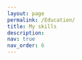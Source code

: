 ```yaml
---
layout: page
permalink: /Education/
title: My skills
description:  
nav: true
nav_order: 6
---
```


<div class="mindmap-container">
  <div id="fundamentals-mindmap"></div>
  <div id="algorithm-mindmap"></div>
  <div id="robotics-mindmap"></div>
</div>

<script src="https://d3js.org/d3.v7.min.js"></script>
<style>
.mindmap-container {
  display: flex;
  flex-direction: column;
  gap: 40px;
}

.mindmap-container > div {
  border-radius: 8px;
  padding: 20px;
  background: var(--global-bg-color);
}

.text-name {
  font: 14px sans-serif;
  fill: var(--global-text-color);
}

.text-code {
  font-size: 10px;
  fill: var(--global-theme-color);
}

.node-label-container {
  fill: var(--global-bg-color);
  stroke: var(--global-theme-color);
  stroke-width: 1px;
  rx: 4;  /* rounded corners */
}

.link {
  fill: none;
  stroke: #ccc;
  stroke-width: 2px;
}
</style>

<script>
document.addEventListener('DOMContentLoaded', function() {
    const data = {
        fundamentals: {
            name: "Fundamentals",
            children: [
                {name: "Mathematics", children: [
                    {name: "Calculus I", code: "HKUST MATH1013"},
                    {name: "Calculus II", code: "HKUST MATH1014"},
                    {name: "Linear Algebra", code: "HKUST MATH2111"},
                    {name: "Multivariable Calculus", code: "HKUST MATH2011"},
                    {name: "Differential Equations", code: "Coursera-HKUST MATH2521"},
                    {name: "Discrete Math", code: "HKUST COMP2711"},
                    {name: "Statistics", code: "SJTU STAT6001"}
                ]},
                {name: "Core Engineering", children: [
                    {name: "General Physics", code: "HKUST PHYS1112"},
                    {name: "General Physics II", code: "UNSW PHYS1221"},
                    {name: "Smart Mechatronic", code: "HKUST ISDN2601"}
                ]},
                {name: "Computer Science", children: [
                    {name: "C++", code: "HKUST COMP2011"},
                    {name: "Object-Oriented-programming", code: "HKUST COMP2012"},
                    {name: "Computer Organization", code: "HKUST COMP2611"},
                    {name: "Operating System", code: "HKUST COMP3511"},
                    {name: "Algorithms", code: "HKUST COMP3711"},
                    {name: "Data Structures", code: "HKUST COMP2012"}
                ]}
            ]
        },
        algorithm: {
            name: "Artificial Intelligence",
            children: [
                {name: "Artificial Intelligence", code: "HKUST COMP2211"},
                {name: "Machine Learning", code: "HKUST COMP5212"},
                {name: "Computer Vision", code: "UNSW COMP9517"},
                ]
        },
        robotics: {
            name: "Robotics",
            children: [
                {name: "Software", children: [
                    {name: "Mobile Robotics", code: "HKUST ELEC3210"},
                    {name: "Robotics Control", code: "UNSW MTRN3020"},
                    {name: "ROS"},
                    {name: "ROS2"}
                ]},
                {name: "Mechanical Design", children: [
                    {name: "CAD"},
                    {name: "Hand manufacturing"},
                    {name: "3D Printing"},
                    {name: "Laser Cutting"},
                    {name: "Blender", code: "HKUST ISDN2300"},
                ]}
            ]
        }
    };

    function createMindMap(data, containerId) {
        const width = 1200;
        const height = 800;
        const margin = {top: 20, right: 600, bottom: 20, left: 100};

        const nodeWidth = 200;
        const nodeHeight = 40;

        const tree = d3.tree()
            .size([height - margin.top - margin.bottom, width - margin.right - margin.left])
            .separation((a, b) => (a.parent == b.parent ? 1 : 1.5) * nodeHeight); // Adjust the separation between nodes

        const root = d3.hierarchy(data);
        root.descendants().forEach((d, i) => {
            d.y = d.depth * nodeHeight * 1.5;
        });

        const treeData = tree(root);

        const svg = d3.select(containerId)
            .append("svg")
            .attr("width", width)
            .attr("height", height)
            .append("g")
            .attr("transform", `translate(${margin.left},${margin.top})`);

        // Links
        svg.selectAll(".link")
            .data(treeData.links())
            .enter()
            .append("path")
            .attr("class", "link")
            .attr("d", d3.linkHorizontal()
                .x(d => d.y)
                .y(d => d.x));

        // Nodes
        const node = svg.selectAll(".node")
            .data(treeData.descendants())
            .enter()
            .append("g")
            .attr("class", "node")
            .attr("transform", d => `translate(${d.y},${d.x})`);

        // Create container for text (background rectangle)
        node.append("rect")
            .attr("class", "node-label-container")
            .attr("y", -10) // Adjust the y position
            .attr("x", d => -100)  // Adjust the x position
            .attr("height", nodeHeight) // Adjust the height
            .attr("width", nodeWidth) // Adjust the width

        // Add labels to nodes
        node.append("text")
            .attr("class", "text-name")
            .attr("dy", d => d.data.code ? ".35em" : "1em") // Adjust the y position
            .attr("x", d => 0)  // Align with the center of rectangle
            .attr("text-anchor", "middle") // Center the text
            .text(d => d.data.name);

        node.append("text")
            .attr("class", "text-code")
            .attr("dy", d => "2em") // Adjust the y position
            .attr("x", d => 0)  // Align with the center of rectangle
            .attr("text-anchor", "middle") // Center the text
            .text(d => d.data.code);
    }

    // Create three separate mindmaps
    createMindMap(data.fundamentals, "#fundamentals-mindmap");
    createMindMap(data.algorithm, "#algorithm-mindmap");
    createMindMap(data.robotics, "#robotics-mindmap");
});
</script>
